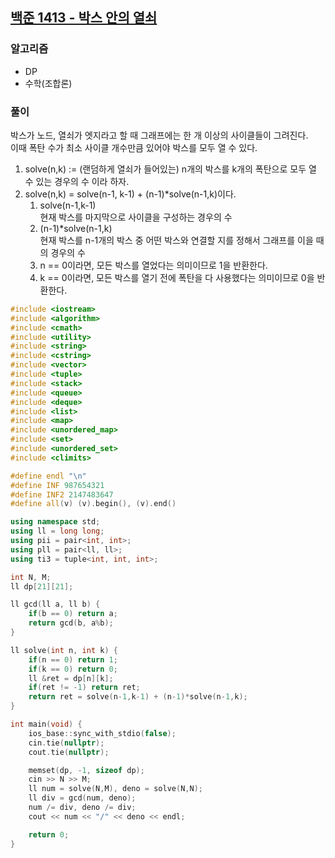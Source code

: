 ## [백준 1413 - 박스 안의 열쇠](https://www.acmicpc.net/problem/1413)

### 알고리즘
- DP
- 수학(조합론)

### 풀이
박스가 노드, 열쇠가 엣지라고 할 때 그래프에는 한 개 이상의 사이클들이 그려진다.  
이때 폭탄 수가 최소 사이클 개수만큼 있어야 박스를 모두 열 수 있다.
1. solve(n,k) := (랜덤하게 열쇠가 들어있는) n개의 박스를 k개의 폭탄으로 모두 열 수 있는 경우의 수 이라 하자.
2. solve(n,k) = solve(n-1, k-1) + (n-1)*solve(n-1,k)이다.
   1. solve(n-1,k-1)  
      현재 박스를 마지막으로 사이클을 구성하는 경우의 수
   2. (n-1)*solve(n-1,k)  
      현재 박스를 n-1개의 박스 중 어떤 박스와 연결할 지를 정해서 그래프를 이을 때의 경우의 수
   3. n == 0이라면, 모든 박스를 열었다는 의미이므로 1을 반환한다.
   4. k == 0이라면, 모든 박스를 열기 전에 폭탄을 다 사용했다는 의미이므로 0을 반환한다.

```c++
#include <iostream>
#include <algorithm>
#include <cmath>
#include <utility>
#include <string>
#include <cstring>
#include <vector>
#include <tuple>
#include <stack>
#include <queue>
#include <deque>
#include <list>
#include <map>
#include <unordered_map>
#include <set>
#include <unordered_set>
#include <climits>

#define endl "\n"
#define INF 987654321
#define INF2 2147483647
#define all(v) (v).begin(), (v).end()

using namespace std;
using ll = long long;
using pii = pair<int, int>;
using pll = pair<ll, ll>;
using ti3 = tuple<int, int, int>;

int N, M;
ll dp[21][21];

ll gcd(ll a, ll b) {
    if(b == 0) return a;
    return gcd(b, a%b);
}

ll solve(int n, int k) {
    if(n == 0) return 1;
    if(k == 0) return 0;
    ll &ret = dp[n][k];
    if(ret != -1) return ret;
    return ret = solve(n-1,k-1) + (n-1)*solve(n-1,k);
}

int main(void) {
    ios_base::sync_with_stdio(false);
    cin.tie(nullptr);
    cout.tie(nullptr);

    memset(dp, -1, sizeof dp);
    cin >> N >> M;
    ll num = solve(N,M), deno = solve(N,N);
    ll div = gcd(num, deno);
    num /= div, deno /= div;
    cout << num << "/" << deno << endl;

    return 0;
}
```